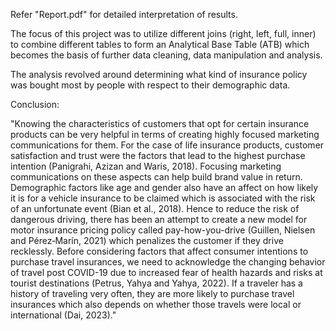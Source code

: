 Refer "Report.pdf" for detailed interpretation of results.

The focus of this project was to utilize different joins (right, left, full, inner) to combine different tables to form an Analytical Base Table (ATB) which becomes the basis of further data cleaning, data manipulation and analysis.

The analysis revolved around determining what kind of insurance policy was bought most by people with respect to their demographic data.

Conclusion:

"Knowing the characteristics of customers that opt for certain insurance products can be very helpful in 
terms of creating highly focused marketing communications for them. For the case of life insurance 
products, customer satisfaction and trust were the factors that lead to the highest purchase intention 
(Panigrahi, Azizan and Waris, 2018). Focusing marketing communications on these aspects can help 
build brand value in return.
Demographic factors like age and gender also have an affect on how likely it is for a vehicle insurance to 
be claimed which is associated with the risk of an unfortunate event (Bian et al., 2018). Hence to 
reduce the risk of dangerous driving, there has been an attempt to create a new model for motor 
insurance pricing policy called pay-how-you-drive (Guillen, Nielsen and Pérez‐Marín, 2021) which 
penalizes the customer if they drive recklessly.
Before considering factors that affect consumer intentions to purchase travel insurances, we need to 
acknowledge the changing behavior of travel post COVID-19 due to increased fear of health hazards and 
risks at tourist destinations (Petrus, Yahya and Yahya, 2022). If a traveler has a history of traveling very 
often, they are more likely to purchase travel insurances which also depends on whether those travels 
were local or international (Dai, 2023)."
